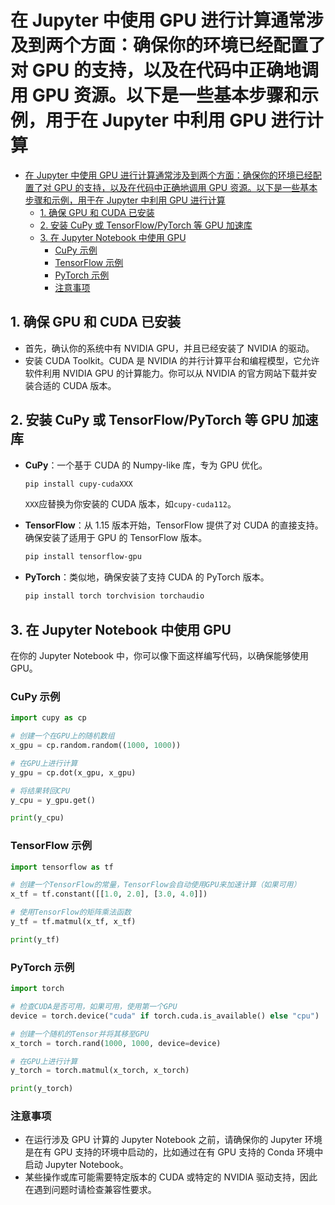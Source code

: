 # 在 Jupyter 中使用 GPU 进行计算通常涉及到两个方面：确保你的环境已经配置了对 GPU 的支持，以及在代码中正确地调用 GPU 资源。以下是一些基本步骤和示例，用于在 Jupyter 中利用 GPU 进行计算

- [在 Jupyter 中使用 GPU 进行计算通常涉及到两个方面：确保你的环境已经配置了对 GPU 的支持，以及在代码中正确地调用 GPU 资源。以下是一些基本步骤和示例，用于在 Jupyter 中利用 GPU 进行计算](#在-jupyter-中使用-gpu-进行计算通常涉及到两个方面确保你的环境已经配置了对-gpu-的支持以及在代码中正确地调用-gpu-资源以下是一些基本步骤和示例用于在-jupyter-中利用-gpu-进行计算)
  - [1. 确保 GPU 和 CUDA 已安装](#1-确保-gpu-和-cuda-已安装)
  - [2. 安装 CuPy 或 TensorFlow/PyTorch 等 GPU 加速库](#2-安装-cupy-或-tensorflowpytorch-等-gpu-加速库)
  - [3. 在 Jupyter Notebook 中使用 GPU](#3-在-jupyter-notebook-中使用-gpu)
    - [CuPy 示例](#cupy-示例)
    - [TensorFlow 示例](#tensorflow-示例)
    - [PyTorch 示例](#pytorch-示例)
    - [注意事项](#注意事项)

## 1. 确保 GPU 和 CUDA 已安装

- 首先，确认你的系统中有 NVIDIA GPU，并且已经安装了 NVIDIA 的驱动。
- 安装 CUDA Toolkit。CUDA 是 NVIDIA 的并行计算平台和编程模型，它允许软件利用 NVIDIA GPU 的计算能力。你可以从 NVIDIA 的官方网站下载并安装合适的 CUDA 版本。

## 2. 安装 CuPy 或 TensorFlow/PyTorch 等 GPU 加速库

- **CuPy**：一个基于 CUDA 的 Numpy-like 库，专为 GPU 优化。

  ```bash
  pip install cupy-cudaXXX
  ```

  `XXX`应替换为你安装的 CUDA 版本，如`cupy-cuda112`。

- **TensorFlow**：从 1.15 版本开始，TensorFlow 提供了对 CUDA 的直接支持。确保安装了适用于 GPU 的 TensorFlow 版本。

  ```bash
  pip install tensorflow-gpu
  ```

- **PyTorch**：类似地，确保安装了支持 CUDA 的 PyTorch 版本。

  ```bash
  pip install torch torchvision torchaudio
  ```

## 3. 在 Jupyter Notebook 中使用 GPU

在你的 Jupyter Notebook 中，你可以像下面这样编写代码，以确保能够使用 GPU。

### CuPy 示例

```python
import cupy as cp

# 创建一个在GPU上的随机数组
x_gpu = cp.random.random((1000, 1000))

# 在GPU上进行计算
y_gpu = cp.dot(x_gpu, x_gpu)

# 将结果转回CPU
y_cpu = y_gpu.get()

print(y_cpu)
```

### TensorFlow 示例

```python
import tensorflow as tf

# 创建一个TensorFlow的常量，TensorFlow会自动使用GPU来加速计算（如果可用）
x_tf = tf.constant([[1.0, 2.0], [3.0, 4.0]])

# 使用TensorFlow的矩阵乘法函数
y_tf = tf.matmul(x_tf, x_tf)

print(y_tf)
```

### PyTorch 示例

```python
import torch

# 检查CUDA是否可用，如果可用，使用第一个GPU
device = torch.device("cuda" if torch.cuda.is_available() else "cpu")

# 创建一个随机的Tensor并将其移至GPU
x_torch = torch.rand(1000, 1000, device=device)

# 在GPU上进行计算
y_torch = torch.matmul(x_torch, x_torch)

print(y_torch)
```

### 注意事项

- 在运行涉及 GPU 计算的 Jupyter Notebook 之前，请确保你的 Jupyter 环境是在有 GPU 支持的环境中启动的，比如通过在有 GPU 支持的 Conda 环境中启动 Jupyter Notebook。
- 某些操作或库可能需要特定版本的 CUDA 或特定的 NVIDIA 驱动支持，因此在遇到问题时请检查兼容性要求。

